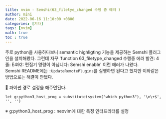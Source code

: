 ```yaml
---
title: nvim - Semshi(63_filetye_changed 수행 중 에러 )
author: mini
date: 2022-06-16 11:10:00 +0800
categories: [기타]
tags: [nvim]
math: true
toc : true
---
```


주로 python을 사용하다보니 semantic highligting 기능을 제공하는 Semshi 플러그인을 설치해봤다.
그런데 자꾸 'function <SNR>63_filetype_changed 수행중 에러 발견: 4 줄: E492: 편집기 명령이 아닙니다: Semshi enable' 이런 에러가 나왔다.  
Semshi README에는 `:UpdateRemotePlugins`를 실행하면 된다고 했지만 이와같은 방법으로는 해결이 안됐다.   

🧐 파이썬 경로 설정을 해주면된다.  
```
let g:python3_host_prog = substitute(system("which python3"), '\n\+$', '', '')
```
※ g:python3_host_prog : neovim에 대한 특정 인터프리터를 설정


